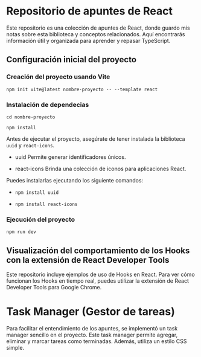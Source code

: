 # Repositorio de apuntes de React

Este repositorio es una colección de apuntes de React, donde guardo mis notas sobre esta biblioteca y conceptos relacionados. Aquí encontrarás información útil y organizada para aprender y repasar TypeScript.

## Configuración inicial del proyecto

### Creación del proyecto usando Vite

`npm init vite@latest nombre-proyecto -- --template react`

### Instalación de dependecias

`cd nombre-proyecto`

`npm install`

Antes de ejecutar el proyecto, asegúrate de tener instalada la biblioteca `uuid` y `react-icons`.

- uuid Permite generar identificadores únicos.

- react-icons Brinda una colección de iconos para aplicaciones React.

Puedes instalarlas ejecutando los siguiente comandos:

- `npm install uuid`

- `npm install react-icons`

### Ejecución del proyecto

`npm run dev`

## Visualización del comportamiento de los Hooks con la extensión de React Developer Tools

Este repositorio incluye ejemplos de uso de Hooks en React. Para ver cómo funcionan los Hooks en tiempo real, puedes utilizar la extensión de React Developer Tools para Google Chrome.

# Task Manager (Gestor de tareas)
Para facilitar el entendimiento de los apuntes, se implementó un task manager sencillo en el proyecto. Este task manager permite agregar, eliminar y marcar tareas como terminadas. Además, utiliza un estilo CSS simple.